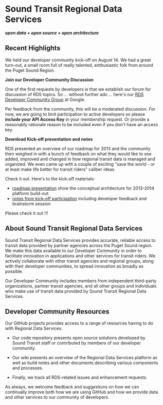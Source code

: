 # Sound Transit Regional Data Services

***open data + open source + open architecture***

## Recent Highlights

We held our developer community kick-off on August 14. We had a great turn-out, a small room full of really talented, enthusiastic folk from around the Puget Sound Region.

**Join our Developer Community Discussion**

One of the first requests by developers is that we establish our forum for discussion of RDS topics. So ... without further ado ... here's our [RDS Developer Community Group](https://groups.google.com/forum/#!forum/soundtransit-rds) at Google. 

Per feedback from the community, this will be a moderated discussion. For now, we are going to limit participation to active developers so please **include your API Access Key** in your membership request. Or provide a reasonably rationale reason to be included even if you don't have an access key.

**Download Kick-off presentation and notes**

RDS presented an overview of our roadmap for 2013 and the community then weighed in with a bunch of feedback on what they would like to see added, improved and changed in how regional transit data is managed and organized. We even came up with a couple of exciting "save the world - or at least make life better for transit riders" caliber ideas.

Check it out. Here's to the kick-off materials:

* [roadmap presentation](https://github.com/SoundTransit/soundtransit-rds/wiki/docs/dev-meetup-2013-developer-kick-off-pptx.pdf) show the conceptual architecture for 2013-2014 platform build-out
* [notes from kick-off participation](https://github.com/SoundTransit/soundtransit-rds/wiki/docs/dev-meetup-feedback-writeup-2013-kick-off.pdf) including developer feedback and brainstorm session

Please check it out !!!

## About Sound Transit Regional Data Services

Sound Transit Regional Data Services provides accurate, reliable access to transit data provided by partner agencies across the Puget Sound region. We make this data available to our Developer Community in order to facilitate innovation in applications and other services for transit riders. We actively collaborate with other transit agencies and regional groups, along with their developer communities, to spread innovation as broadly as possible.

Our Developer Community includes members from independent third-party organizations, partner transit agencies, and all other groups and individuals who make use of transit data provided by Sound Transit Regional Data Services.

## Developer Community Resources

Our GitHub projects provides access to a range of resources having to do with Regional Data Services.

* Our code repository presents open source solutions developed by Sound Transit staff or contributed by members of our developer community.

* Our wiki presents an overview of the Regional Data Services platform as well as build notes and other documents describing various components and processes.

* Finally, we track all RDS-related issues and enhancement requests.

As always, we welcome feedback and suggestions on how we can continually improve both how we are using GitHub and how we provide data and other services to our community of developers.

